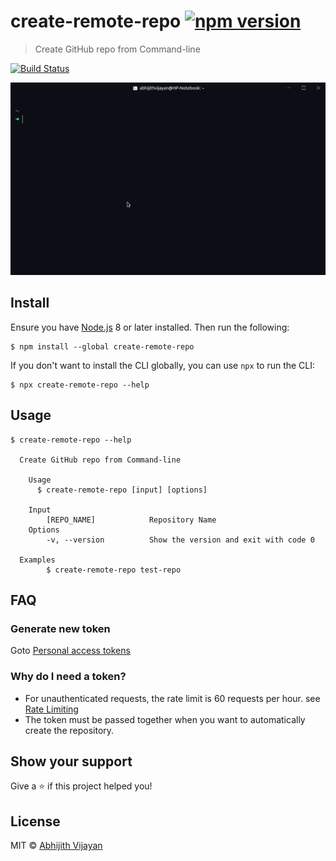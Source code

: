 # create-remote-repo [![npm version](https://img.shields.io/npm/v/create-remote-repo)](https://www.npmjs.com/package/create-remote-repo)

> Create GitHub repo from Command-line

[![Build Status](https://travis-ci.com/abhijithvijayan/create-remote-repo-cli.svg?token=bJxrXYoNqDthzrKNTKiz&branch=master)](https://travis-ci.com/abhijithvijayan/create-remote-repo-cli)

<img src="demo.gif" width="752">

## Install

Ensure you have [Node.js](https://nodejs.org) 8 or later installed. Then run the following:

```
$ npm install --global create-remote-repo
```

If you don't want to install the CLI globally, you can use `npx` to run the CLI:

```
$ npx create-remote-repo --help
```

## Usage

```
$ create-remote-repo --help

  Create GitHub repo from Command-line

	Usage
	  $ create-remote-repo [input] [options]

	Input
		[REPO_NAME]	           Repository Name
	Options
		-v, --version          Show the version and exit with code 0

  Examples
		$ create-remote-repo test-repo
```

## FAQ

### Generate new token

Goto [Personal access tokens](https://github.com/settings/tokens)

### Why do I need a token?

- For unauthenticated requests, the rate limit is 60 requests per
  hour.
  see [Rate Limiting](https://developer.github.com/v3/#rate-limiting)
- The token must be passed together when you want to automatically
  create the repository.

## Show your support

Give a ⭐️ if this project helped you!

## License

MIT © [Abhijith Vijayan](https://abhijithvijayan.in)
